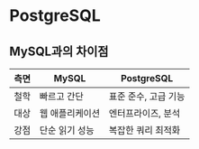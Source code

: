 # PostgreSQL

## MySQL과의 차이점

| 측면     | MySQL                   | PostgreSQL                    |
|----------|-------------------------|--------------------------------|
| 철학     | 빠르고 간단             | 표준 준수, 고급 기능            |
| 대상     | 웹 애플리케이션          | 엔터프라이즈, 분석              |
| 강점     | 단순 읽기 성능           | 복잡한 쿼리 최적화              |

